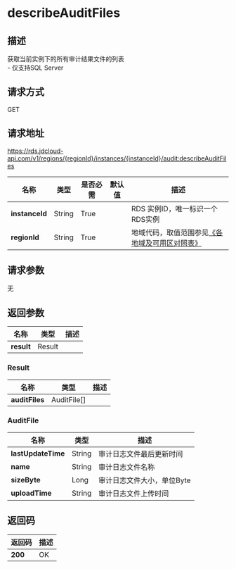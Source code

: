 # describeAuditFiles


## 描述
获取当前实例下的所有审计结果文件的列表<br>- 仅支持SQL Server

## 请求方式
GET

## 请求地址
https://rds.jdcloud-api.com/v1/regions/{regionId}/instances/{instanceId}/audit:describeAuditFiles

|名称|类型|是否必需|默认值|描述|
|---|---|---|---|---|
|**instanceId**|String|True| |RDS 实例ID，唯一标识一个RDS实例|
|**regionId**|String|True| |地域代码，取值范围参见[《各地域及可用区对照表》](../Enum-Definitions/Regions-AZ.md)|

## 请求参数
无


## 返回参数
|名称|类型|描述|
|---|---|---|
|**result**|Result| |

### Result
|名称|类型|描述|
|---|---|---|
|**auditFiles**|AuditFile[]| |
### AuditFile
|名称|类型|描述|
|---|---|---|
|**lastUpdateTime**|String|审计日志文件最后更新时间|
|**name**|String|审计日志文件名称|
|**sizeByte**|Long|审计日志文件大小，单位Byte|
|**uploadTime**|String|审计日志文件上传时间|

## 返回码
|返回码|描述|
|---|---|
|**200**|OK|
